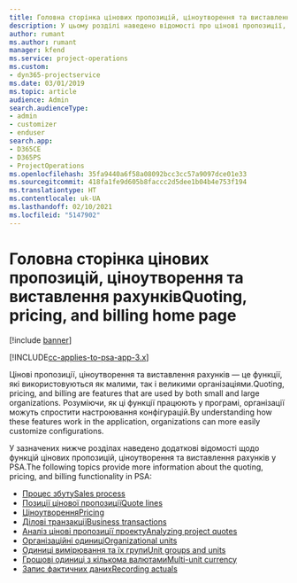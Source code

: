 ```yaml
---
title: Головна сторінка цінових пропозицій, ціноутворення та виставлення рахунків
description: У цьому розділі наведено відомості про цінові пропозиції, ціноутворення та надсилання рахунків.
author: rumant
ms.author: rumant
manager: kfend
ms.service: project-operations
ms.custom:
- dyn365-projectservice
ms.date: 03/01/2019
ms.topic: article
audience: Admin
search.audienceType:
- admin
- customizer
- enduser
search.app:
- D365CE
- D365PS
- ProjectOperations
ms.openlocfilehash: 35fa9440a6f58a08092bcc3cc57a9097dce01e33
ms.sourcegitcommit: 418fa1fe9d605b8faccc2d5dee1b04b4e753f194
ms.translationtype: HT
ms.contentlocale: uk-UA
ms.lasthandoff: 02/10/2021
ms.locfileid: "5147902"
---
```

# <a name="quoting-pricing-and-billing-home-page"></a><span data-ttu-id="3fc79-103">Головна сторінка цінових пропозицій, ціноутворення та виставлення рахунків</span><span class="sxs-lookup"><span data-stu-id="3fc79-103">Quoting, pricing, and billing home page</span></span>

[!include [banner](../includes/psa-now-project-operations.md)]

[!INCLUDE[cc-applies-to-psa-app-3.x](../includes/cc-applies-to-psa-app-3x.md)]

<span data-ttu-id="3fc79-104">Цінові пропозиції, ціноутворення та виставлення рахунків — це функції, які використовуються як малими, так і великими організаціями.</span><span class="sxs-lookup"><span data-stu-id="3fc79-104">Quoting, pricing, and billing are features that are used by both small and large organizations.</span></span> <span data-ttu-id="3fc79-105">Розуміючи, як ці функції працюють у програмі, організації можуть спростити настроювання конфігурацій.</span><span class="sxs-lookup"><span data-stu-id="3fc79-105">By understanding how these features work in the application, organizations can more easily customize configurations.</span></span>

<span data-ttu-id="3fc79-106">У зазначених нижче розділах наведено додаткові відомості щодо функцій цінових пропозицій, ціноутворення та виставлення рахунків у PSA.</span><span class="sxs-lookup"><span data-stu-id="3fc79-106">The following topics provide more information about the quoting, pricing, and billing functionality in PSA:</span></span>

- [<span data-ttu-id="3fc79-107">Процес збуту</span><span class="sxs-lookup"><span data-stu-id="3fc79-107">Sales process</span></span>](basic-sales-process.md)
- [<span data-ttu-id="3fc79-108">Позиції цінової пропозиції</span><span class="sxs-lookup"><span data-stu-id="3fc79-108">Quote lines</span></span>](basic-quote-lines.md)
- [<span data-ttu-id="3fc79-109">Ціноутворення</span><span class="sxs-lookup"><span data-stu-id="3fc79-109">Pricing</span></span>](basic-pricing.md)
- [<span data-ttu-id="3fc79-110">Ділові транзакції</span><span class="sxs-lookup"><span data-stu-id="3fc79-110">Business transactions</span></span>](basic-business-transactions.md)
- [<span data-ttu-id="3fc79-111">Аналіз цінові пропозиції проекту</span><span class="sxs-lookup"><span data-stu-id="3fc79-111">Analyzing project quotes</span></span>](basic-analyzing-quotes.md)
- [<span data-ttu-id="3fc79-112">Організаційні одиниці</span><span class="sxs-lookup"><span data-stu-id="3fc79-112">Organizational units</span></span>](advanced-organizational.md)
- [<span data-ttu-id="3fc79-113">Одиниці вимірювання та їх групи</span><span class="sxs-lookup"><span data-stu-id="3fc79-113">Unit groups and units</span></span>](advanced-units.md)
- [<span data-ttu-id="3fc79-114">Грошові одиниці з кількома валютами</span><span class="sxs-lookup"><span data-stu-id="3fc79-114">Multi-unit currency</span></span>](advanced-currency.md)
- [<span data-ttu-id="3fc79-115">Запис фактичних даних</span><span class="sxs-lookup"><span data-stu-id="3fc79-115">Recording actuals</span></span>](advanced-actuals.md)
